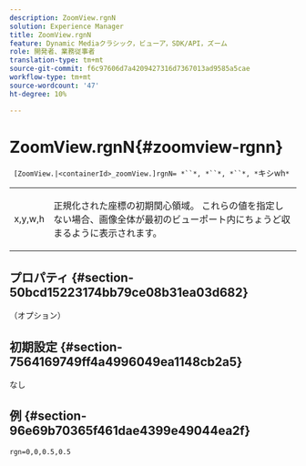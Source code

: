 ```yaml
---
description: ZoomView.rgnN
solution: Experience Manager
title: ZoomView.rgnN
feature: Dynamic Mediaクラシック，ビューア，SDK/API，ズーム
role: 開発者、業務従事者
translation-type: tm+mt
source-git-commit: f6c97606d7a4209427316d7367013ad9585a5cae
workflow-type: tm+mt
source-wordcount: '47'
ht-degree: 10%

---
```



# ZoomView.rgnN{#zoomview-rgnn}

` [ZoomView.|<containerId>_zoomView.]rgnN= *``*, *``*, *``*, *`キシwh`*`

<table id="table_F17148BDB468488AA0AF0F64D5DD1978"> 
 <tbody> 
  <tr> 
   <td colname="col1"> <p> <span class="codeph"> x,y,w,h</span> </p> </td> 
   <td colname="col2"> <p> 正規化された座標の初期関心領域。 これらの値を指定しない場合、画像全体が最初のビューポート内にちょうど収まるように表示されます。 </p> </td> 
  </tr> 
 </tbody> 
</table>

## プロパティ {#section-50bcd15223174bb79ce08b31ea03d682}

（オプション）

## 初期設定 {#section-7564169749ff4a4996049ea1148cb2a5}

なし

## 例 {#section-96e69b70365f461dae4399e49044ea2f}

`rgn=0,0,0.5,0.5`
